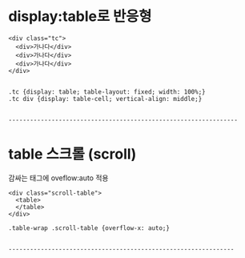 # display:table로 반응형

    <div class="tc">
      <div>가나다</div>
      <div>가나다</div>
      <div>가나다</div>
    </div>


    .tc {display: table; table-layout: fixed; width: 100%;}
    .tc div {display: table-cell; vertical-align: middle;}


    ----------------------------------------------------------------


# table 스크롤 (scroll)
감싸는 태그에 oveflow:auto 적용

    <div class="scroll-table">
      <table>
      </table>
    </div>
    
    .table-wrap .scroll-table {overflow-x: auto;}


    ---------------------------------------------------------------


    
